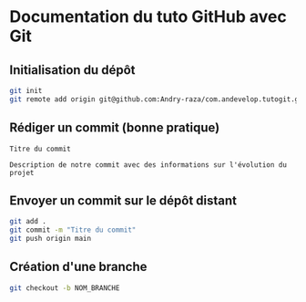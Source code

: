 # Documentation du tuto GitHub avec Git 

## Initialisation du dépôt

```bash
git init
git remote add origin git@github.com:Andry-raza/com.andevelop.tutogit.git (SSH_REPO)
```

## Rédiger un commit (bonne pratique)

```
Titre du commit

Description de notre commit avec des informations sur l'évolution du projet
```

## Envoyer un commit sur le dépôt distant

```bash
git add .
git commit -m "Titre du commit"
git push origin main
```

## Création d'une branche

```bash
git checkout -b NOM_BRANCHE
```